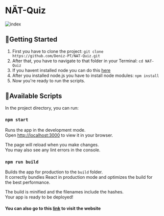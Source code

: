 
# NÄT-Quiz

![index](/NAT-Quiz/nat-quiz/NAT-Quiz_indexpng.png)

## 🚀Getting Started
1. First you have to clone the project:
    `git clone https://github.com/Deniz-PT/NAT-Quiz.git`
2. After that, you have to navigate to that folder in your Terminal:
   `cd NAT-Quiz`
3. If you havent installed node you can do this [here](https://nodejs.org/en/download)
4. After you installed node.js you have to install node modules:
   `npm install`
5. Now you're ready to run the scripts.

## 📄Available Scripts

In the project directory, you can run:

### `npm start`

Runs the app in the development mode.\
Open [http://localhost:3000](http://localhost:3000) to view it in your browser.

The page will reload when you make changes.\
You may also see any lint errors in the console.

### `npm run build`

Builds the app for production to the `build` folder.\
It correctly bundles React in production mode and optimizes the build for the best performance.

The build is minified and the filenames include the hashes.\
Your app is ready to be deployed!

#### You can also go to this [link](https://deniz-pt.github.io/NAT-Quiz) to visit the website

